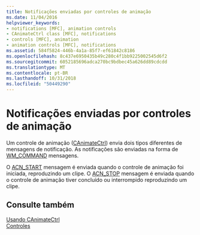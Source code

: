 ```yaml
---
title: Notificações enviadas por controles de animação
ms.date: 11/04/2016
helpviewer_keywords:
- notifications [MFC], animation controls
- CAnimateCtrl class [MFC], notifications
- controls [MFC], animation
- animation controls [MFC], notifications
ms.assetid: 584f5824-446b-4a1a-85f7-ef61842c8186
ms.openlocfilehash: 8c437e6950435b49c280c4f1bb9225002545d6f2
ms.sourcegitcommit: 6052185696adca270bc9bdbec45a626dd89cdcdd
ms.translationtype: MT
ms.contentlocale: pt-BR
ms.lasthandoff: 10/31/2018
ms.locfileid: "50449290"
---
```

# <a name="notifications-sent-by-animation-controls"></a>Notificações enviadas por controles de animação

Um controle de animação ([CAnimateCtrl](../mfc/reference/canimatectrl-class.md)) envia dois tipos diferentes de mensagens de notificação. As notificações são enviadas na forma de [WM_COMMAND](/windows/desktop/menurc/wm-command) mensagens.

O [ACN_START](/windows/desktop/Controls/acn-start) mensagem é enviada quando o controle de animação foi iniciada, reproduzindo um clipe. O [ACN_STOP](/windows/desktop/Controls/acn-stop) mensagem é enviada quando o controle de animação tiver concluído ou interrompido reproduzindo um clipe.

## <a name="see-also"></a>Consulte também

[Usando CAnimateCtrl](../mfc/using-canimatectrl.md)<br/>
[Controles](../mfc/controls-mfc.md)

